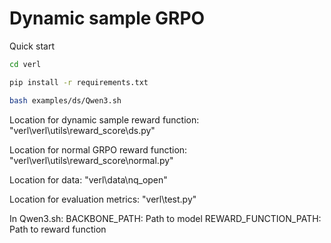 # Dynamic sample GRPO

Quick start
```bash
cd verl

pip install -r requirements.txt

bash examples/ds/Qwen3.sh
```

Location for dynamic sample reward function:
"verl\verl\utils\reward_score\ds.py"

Location for normal GRPO reward function:
"verl\verl\utils\reward_score\normal.py"

Location for data:
"verl\data\nq_open"

Location for evaluation metrics:
"verl\test.py"

In Qwen3.sh:
    BACKBONE_PATH: Path to model
    REWARD_FUNCTION_PATH: Path to reward function

